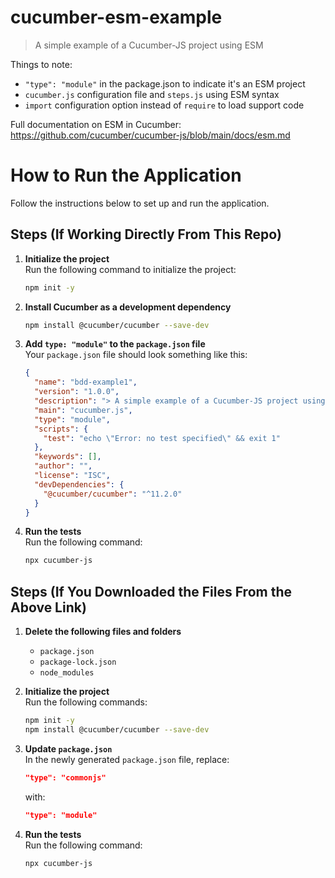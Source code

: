 # cucumber-esm-example

> A simple example of a Cucumber-JS project using ESM

Things to note:

- `"type": "module"` in the package.json to indicate it's an ESM project
- `cucumber.js` configuration file and `steps.js` using ESM syntax
- `import` configuration option instead of `require` to load support code

Full documentation on ESM in Cucumber: <https://github.com/cucumber/cucumber-js/blob/main/docs/esm.md>

# How to Run the Application

Follow the instructions below to set up and run the application.

## Steps (If Working Directly From This Repo)

1. **Initialize the project**  
   Run the following command to initialize the project:  
   ```bash
   npm init -y
   ```

2. **Install Cucumber as a development dependency**  
   ```bash
   npm install @cucumber/cucumber --save-dev
   ```

3. **Add `type: "module"` to the `package.json` file**  
   Your `package.json` file should look something like this:  
   ```json
   {
     "name": "bdd-example1",
     "version": "1.0.0",
     "description": "> A simple example of a Cucumber-JS project using ESM",
     "main": "cucumber.js",
     "type": "module",
     "scripts": {
       "test": "echo \"Error: no test specified\" && exit 1"
     },
     "keywords": [],
     "author": "",
     "license": "ISC",
     "devDependencies": {
       "@cucumber/cucumber": "^11.2.0"
     }
   }
   ```
4. **Run the tests**  
   Run the following command:  
   ```bash
   npx cucumber-js


## Steps (If You Downloaded the Files From the Above Link)

1. **Delete the following files and folders**  
   - `package.json`  
   - `package-lock.json`  
   - `node_modules`  

2. **Initialize the project**  
   Run the following commands:  
   ```bash
   npm init -y
   npm install @cucumber/cucumber --save-dev
   ```

3. **Update `package.json`**  
   In the newly generated `package.json` file, replace:  
   ```json
   "type": "commonjs"
   ```  
   with:  
   ```json
   "type": "module"
   ```

4. **Run the tests**  
   Run the following command:  
   ```bash
   npx cucumber-js
   ```
